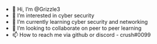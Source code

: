 - 👋 Hi, I’m @Grizzle3
- 👀 I’m interested in cyber security
- 🌱 I’m currently learning cyber security and networking
- 💞️ I’m looking to collaborate on peer to peer learning
- 📫 How to reach me via github or discord - crush#0099

<!---
Grizzle3/Grizzle3 is a ✨ special ✨ repository because its `README.md` (this file) appears on your GitHub profile.
You can click the Preview link to take a look at your changes.
--->
